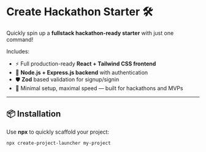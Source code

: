 # Create Hackathon Starter 🛠️

Quickly spin up a **fullstack hackathon-ready starter** with just one command!

Includes:
- ⚡ Full production-ready **React + Tailwind CSS frontend**
- 🚀 **Node.js + Express.js backend** with authentication
- 🛡️ **Zod** based validation for signup/signin
- 🎯 Minimal setup, maximal speed — built for hackathons and MVPs

---

## 📦 Installation

Use **npx** to quickly scaffold your project:

```bash
npx create-project-launcher my-project
